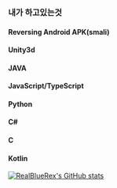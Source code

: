 ### 내가 하고있는것

#### Reversing Android APK(smali)
#### Unity3d
#### JAVA
#### JavaScript/TypeScript
#### Python
#### C#
#### C
#### Kotlin

[![RealBlueRex's GitHub stats](https://github-readme-stats.vercel.app/api?username=RealBlueRex&show_icons=true&theme=dracula)](https://github.com/anuraghazra/github-readme-stats)
